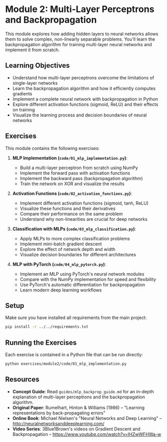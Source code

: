 # Module 2: Multi-Layer Perceptrons and Backpropagation

This module explores how adding hidden layers to neural networks allows them to solve complex, non-linearly separable problems. You'll learn the backpropagation algorithm for training multi-layer neural networks and implement it from scratch.

## Learning Objectives

- Understand how multi-layer perceptrons overcome the limitations of single-layer networks
- Learn the backpropagation algorithm and how it efficiently computes gradients
- Implement a complete neural network with backpropagation in Python
- Explore different activation functions (sigmoid, ReLU) and their effects on training
- Visualize the learning process and decision boundaries of neural networks

## Exercises

This module contains the following exercises:

1. **MLP Implementation (`code/01_mlp_implementation.py`)**:

   - Build a multi-layer perceptron from scratch using NumPy
   - Implement the forward pass with activation functions
   - Implement the backward pass (backpropagation algorithm)
   - Train the network on XOR and visualize the results

2. **Activation Functions (`code/02_activation_functions.py`)**:

   - Implement different activation functions (sigmoid, tanh, ReLU)
   - Visualize these functions and their derivatives
   - Compare their performance on the same problem
   - Understand why non-linearities are crucial for deep networks

3. **Classification with MLPs (`code/03_mlp_classification.py`)**:

   - Apply MLPs to more complex classification problems
   - Implement mini-batch gradient descent
   - Explore the effect of network depth and width
   - Visualize decision boundaries for different architectures

4. **MLP with PyTorch (`code/04_mlp_pytorch.py`)**:
   - Implement an MLP using PyTorch's neural network modules
   - Compare with the NumPy implementation for speed and flexibility
   - Use PyTorch's automatic differentiation for backpropagation
   - Learn modern deep learning workflows

## Setup

Make sure you have installed all requirements from the main project:

```bash
pip install -r ../../requirements.txt
```

## Running the Exercises

Each exercise is contained in a Python file that can be run directly:

```bash
python exercises/module2/code/01_mlp_implementation.py
```

## Resources

- **Concept Guide**: Read `guides/mlp_backprop_guide.md` for an in-depth explanation of multi-layer perceptrons and the backpropagation algorithm.
- **Original Paper**: Rumelhart, Hinton & Williams (1986) – "Learning representations by back-propagating errors"
- **Online Book**: Michael Nielsen's "Neural Networks and Deep Learning" – http://neuralnetworksanddeeplearning.com/
- **Video Series**: 3Blue1Brown's videos on Gradient Descent and Backpropagation – https://www.youtube.com/watch?v=IHZwWFHWa-w
